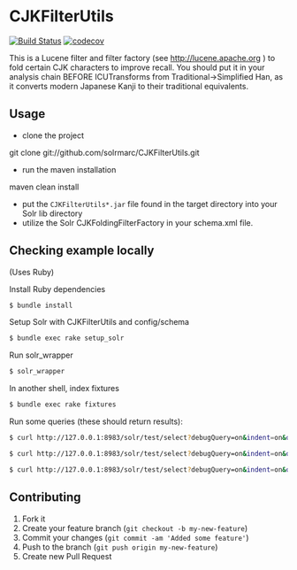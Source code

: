 # CJKFilterUtils

[![Build Status](https://travis-ci.org/sul-dlss/CJKFilterUtils.svg?branch=master)](https://travis-ci.org/sul-dlss/CJKFilterUtils) [![codecov](https://codecov.io/gh/sul-dlss/CJKFilterUtils/branch/master/graph/badge.svg)](https://codecov.io/gh/sul-dlss/CJKFilterUtils)


This is a Lucene filter and filter factory (see http://lucene.apache.org )
to fold certain CJK characters to improve recall.  You should put it in your
analysis chain BEFORE ICUTransforms from Traditional->Simplified Han, as it
converts modern Japanese Kanji to their traditional equivalents.

## Usage

- clone the project

 git clone git://github.com/solrmarc/CJKFilterUtils.git

- run the maven installation

 maven clean install

- put the `CJKFilterUtils*.jar` file found in the target directory into your Solr lib directory
- utilize the Solr CJKFoldingFilterFactory in your schema.xml file.

 <fieldType name="text_cjk" class="solr.TextField" positionIncrementGap="10000" autoGeneratePhraseQueries="false">
   <analyzer>
   <charFilter class="edu.stanford.lucene.analysis.ICUTransformCharFilterFactory" id="Traditional-Simplified" />
     <tokenizer class="solr.ICUTokenizerFactory" />
     <filter class="solr.CJKWidthFilterFactory"/>
     <filter class="edu.stanford.lucene.analysis.CJKFoldingFilterFactory"/>
     <filter class="solr.ICUTransformFilterFactory" id="Traditional-Simplified"/>
     <filter class="solr.ICUTransformFilterFactory" id="Katakana-Hiragana"/>
     <filter class="solr.ICUFoldingFilterFactory"/>
     <filter class="solr.CJKBigramFilterFactory" han="true" hiragana="true" katakana="true" hangul="true" outputUnigrams="true" />
   </analyzer>
 </fieldType>
 
 ## Checking example locally
 
 (Uses Ruby)
 
 Install Ruby dependencies
 
 ```sh
 $ bundle install
 ```

Setup Solr with CJKFilterUtils and config/schema

```sh
$ bundle exec rake setup_solr
```

Run solr_wrapper

```sh
$ solr_wrapper
```

In another shell, index fixtures

```sh
$ bundle exec rake fixtures
```

Run some queries (these should return results):

```sh
$ curl http://127.0.0.1:8983/solr/test/select?debugQuery=on&indent=on&q=cjk_test:呂思勉两晋南北朝&wt=json

$ curl http://127.0.0.1:8983/solr/test/select?debugQuery=on&indent=on&q=cjk_test:俞平伯红楼梦&wt=json

$ curl http://127.0.0.1:8983/solr/test/select?debugQuery=on&indent=on&q=cjk_test:南洋&wt=json

```

## Contributing

1. Fork it
2. Create your feature branch (`git checkout -b my-new-feature`)
3. Commit your changes (`git commit -am 'Added some feature'`)
4. Push to the branch (`git push origin my-new-feature`)
5. Create new Pull Request
